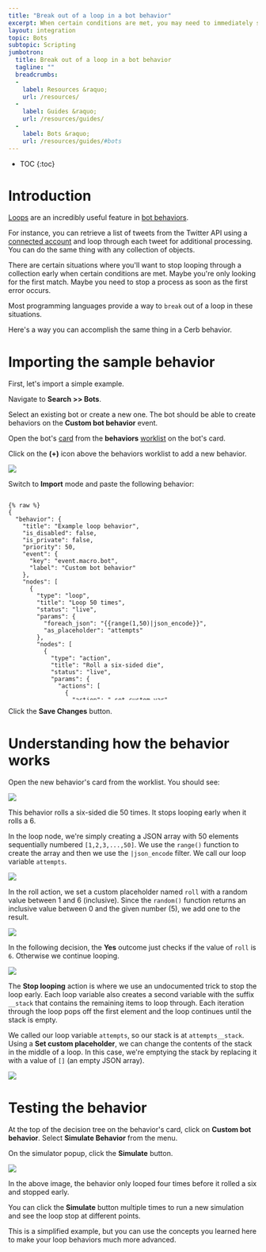 ```yaml
---
title: "Break out of a loop in a bot behavior"
excerpt: When certain conditions are met, you may need to immediately stop looping through a collection in a bot behavior. Here's how to accomplish that.
layout: integration
topic: Bots
subtopic: Scripting
jumbotron:
  title: Break out of a loop in a bot behavior
  tagline: ""
  breadcrumbs:
  -
    label: Resources &raquo;
    url: /resources/
  -
    label: Guides &raquo;
    url: /resources/guides/
  -
    label: Bots &raquo;
    url: /resources/guides/#bots
---
```


* TOC
{:toc}

# Introduction

[Loops](/docs/bots/#loops) are an incredibly useful feature in [bot behaviors](/docs/bots/).

For instance, you can retrieve a list of tweets from the Twitter API using a [connected account](/docs/connected-accounts/) and loop through each tweet for additional processing.  You can do the same thing with any collection of objects.

There are certain situations where you'll want to stop looping through a collection early when certain conditions are met.  Maybe you're only looking for the first match.  Maybe you need to stop a process as soon as the first error occurs.

Most programming languages provide a way to `break` out of a loop in these situations.

Here's a way you can accomplish the same thing in a Cerb behavior.

# Importing the sample behavior

First, let's import a simple example.

Navigate to **Search >> Bots**.

Select an existing bot or create a new one.  The bot should be able to create behaviors on the **Custom bot behavior** event.

Open the bot's [card](/docs/cards/) from the **behaviors** [worklist](/docs/worklists/) on the bot's card.

Click on the **(+)** icon above the behaviors worklist to add a new behavior.

<div class="cerb-screenshot">
<img src="/assets/images/guides/common/worklist-add.png" class="screenshot">
</div>

Switch to **Import** mode and paste the following behavior:

<pre style="max-height:29.5em;">
<code class="language-json">
{% raw %}
{
  "behavior": {
    "title": "Example loop behavior",
    "is_disabled": false,
    "is_private": false,
    "priority": 50,
    "event": {
      "key": "event.macro.bot",
      "label": "Custom bot behavior"
    },
    "nodes": [
      {
        "type": "loop",
        "title": "Loop 50 times",
        "status": "live",
        "params": {
          "foreach_json": "{{range(1,50)|json_encode}}",
          "as_placeholder": "attempts"
        },
        "nodes": [
          {
            "type": "action",
            "title": "Roll a six-sided die",
            "status": "live",
            "params": {
              "actions": [
                {
                  "action": "_set_custom_var",
                  "value": "{{random(5)+1}}",
                  "format": "",
                  "is_simulator_only": "0",
                  "var": "roll"
                }
              ]
            }
          },
          {
            "type": "switch",
            "title": "Did we roll a 6?",
            "status": "live",
            "nodes": [
              {
                "type": "outcome",
                "title": "Yes",
                "status": "live",
                "params": {
                  "groups": [
                    {
                      "any": 0,
                      "conditions": [
                        {
                          "condition": "_custom_script",
                          "tpl": "{{roll}}",
                          "oper": "is",
                          "value": "6"
                        }
                      ]
                    }
                  ]
                },
                "nodes": [
                  {
                    "type": "action",
                    "title": "Stop looping",
                    "status": "live",
                    "params": {
                      "actions": [
                        {
                          "action": "_set_custom_var",
                          "value": "[]",
                          "format": "",
                          "is_simulator_only": "0",
                          "var": "attempts__stack"
                        }
                      ]
                    }
                  }
                ]
              },
              {
                "type": "outcome",
                "title": "No",
                "status": "live",
                "params": {
                  "groups": [
                    {
                      "any": 0,
                      "conditions": []
                    }
                  ]
                }
              }
            ]
          }
        ]
      }
    ]
  }
}
{% endraw %}
</code>
</pre>

Click the **Save Changes** button.

# Understanding how the behavior works

Open the new behavior's card from the worklist. You should see:

<div class="cerb-screenshot">
<img src="/assets/images/guides/bots/break-loops/behavior.png" class="screenshot">
</div>

This behavior rolls a six-sided die 50 times.  It stops looping early when it rolls a 6.

In the loop node, we're simply creating a JSON array with 50 elements sequentially numbered `[1,2,3,...,50]`. We use the `range()` function to create the array and then we use the `|json_encode` filter.  We call our loop variable `attempts`.

<div class="cerb-screenshot">
<img src="/assets/images/guides/bots/break-loops/behavior-loop.png" class="screenshot">
</div>

In the roll action, we set a custom placeholder named `roll` with a random value between 1 and 6 (inclusive).  Since the `random()` function returns an inclusive value between 0 and the given number (5), we add one to the result.

<div class="cerb-screenshot">
<img src="/assets/images/guides/bots/break-loops/behavior-action-roll.png" class="screenshot">
</div>

In the following decision, the **Yes** outcome just checks if the value of `roll` is `6`.  Otherwise we continue looping.

<div class="cerb-screenshot">
<img src="/assets/images/guides/bots/break-loops/behavior-outcome-yes.png" class="screenshot">
</div>

The **Stop looping** action is where we use an undocumented trick to stop the loop early.  Each loop variable also creates a second variable with the suffix `__stack` that contains the remaining items to loop through.  Each iteration through the loop pops off the first element and the loop continues until the stack is empty.

We called our loop variable `attempts`, so our stack is at `attempts__stack`.  Using a **Set custom placeholder**, we can change the contents of the stack in the middle of a loop.  In this case, we're emptying the stack by replacing it with a value of `[]` (an empty JSON array).

<div class="cerb-screenshot">
<img src="/assets/images/guides/bots/break-loops/behavior-action-break.png" class="screenshot">
</div>

# Testing the behavior

At the top of the decision tree on the behavior's card, click on **Custom bot behavior**.  Select **Simulate Behavior** from the menu.

On the simulator popup, click the **Simulate** button.

<div class="cerb-screenshot">
<img src="/assets/images/guides/bots/break-loops/behavior-simulator.png" class="screenshot">
</div>

In the above image, the behavior only looped four times before it rolled a six and stopped early.

You can click the **Simulate** button multiple times to run a new simulation and see the loop stop at different points.

This is a simplified example, but you can use the concepts you learned here to make your loop behaviors much more advanced.